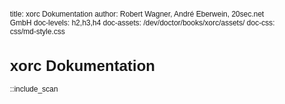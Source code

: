 title: xorc Dokumentation
author: Robert Wagner, André Eberwein, 20sec.net GmbH
doc-levels: h2,h3,h4
doc-assets: /dev/doctor/books/xorc/assets/
doc-css: css/md-style.css

<style>
body{font-family: Arial, sans-serif;font-size:9pt;}
table{border-collapse:collapse;line-height:125%}
th,td{text-align:left;vertical-align:top}
table{margin:1em 0 0 1px;border:1px solid;border-color:#36C;border-spacing:0;border-collapse:collapse;clear:right}
table{border-color:#090}
th{font-weight:bold;text-align:left;padding:6px 12px;border:1px solid #36C;background-color:#e5ecf9}
td{padding:6px 12px;border:1px solid #36C;background-color:#fff;text-align:left;vertical-align:top}
td{border-color:#090}
tr{page-break-inside:avoid;}
pre {
background-color:#FAFAFA;
border:1px solid #BBBBBB;
font-size:9pt;
line-height:125%;
margin:1em 0 0;
overflow:auto;
padding:0.99em;
}
code, pre {
color:#007000;
font-family:monospace;
}
</style>

# xorc Dokumentation


::include_scan